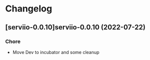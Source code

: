 # Changelog



## [serviio-0.0.10]serviio-0.0.10 (2022-07-22)

### Chore

- Move Dev to incubator and some cleanup
  
  